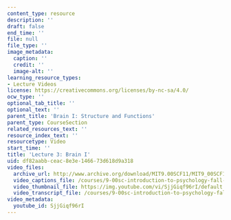```yaml
---
content_type: resource
description: ''
draft: false
end_time: ''
file: null
file_type: ''
image_metadata:
  caption: ''
  credit: ''
  image-alt: ''
learning_resource_types:
- Lecture Videos
license: https://creativecommons.org/licenses/by-nc-sa/4.0/
ocw_type: ''
optional_tab_title: ''
optional_text: ''
parent_title: 'Brain I: Structure and Functions'
parent_type: CourseSection
related_resources_text: ''
resource_index_text: ''
resourcetype: Video
start_time: ''
title: 'Lecture 3: Brain I'
uid: df82aabb-ceac-8e3e-1466-73d618d9a318
video_files:
  archive_url: http://www.archive.org/download/MIT9.00SCF11/MIT9_00SCF11_lec03_300k.mp4
  video_captions_file: /courses/9-00sc-introduction-to-psychology-fall-2011/3bf29d9ebd6a565ba7964965281b2152_SjjGiqf96rI.vtt
  video_thumbnail_file: https://img.youtube.com/vi/SjjGiqf96rI/default.jpg
  video_transcript_file: /courses/9-00sc-introduction-to-psychology-fall-2011/7a217e9dfb959e2768cfaf0223435a1d_SjjGiqf96rI.pdf
video_metadata:
  youtube_id: SjjGiqf96rI
---
```


